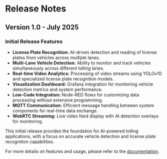 # Release Notes

## Version 1.0 - July 2025

### Initial Release Features

- **License Plate Recognition:** AI-driven detection and reading of license plates from vehicles across multiple lanes.
- **Multi-Lane Vehicle Detection:** Ability to monitor and track vehicles simultaneously across different tolling lanes.
- **Real-time Video Analytics:** Processing of video streams using YOLOv10 and specialized license plate recognition models.
- **Visualization Dashboard:** Grafana integration for monitoring vehicle detection metrics and system performance.
- **Low-Code Integration:** Node-RED flows for customizing data processing without extensive programming.
- **MQTT Communication:** Efficient message handling between system components for real-time data exchange.
- **WebRTC Streaming:** Live video feed display with AI detection overlays for monitoring.

This initial release provides the foundation for AI-powered tolling applications, with a focus on accurate vehicle detection and license plate recognition capabilities.

For more details on features and usage, please refer to the [documentation](Overview.md).
